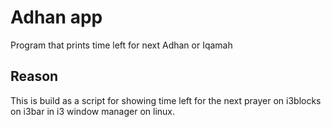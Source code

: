# Adhan app
Program that prints time left for next Adhan or Iqamah

## Reason
This is build as a script for showing time left for the next prayer on i3blocks on i3bar in i3 window manager on linux.
